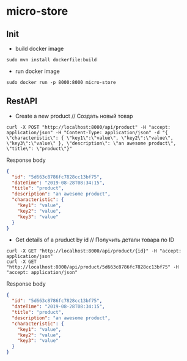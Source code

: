 # micro-store

## Init
- build docker image 
```
sudo mvn install dockerfile:build
```
- run docker image 
```
sudo docker run -p 8000:8000 micro-store
```
## RestAPI
- Create a new product // Создать новый товар
```
curl -X POST "http://localhost:8000/api/product" -H "accept: application/json" -H "Content-Type: application/json" -d "{  \"characteristic\": { \"key1\":\"value\", \"key2\":\"value\", \"key3\":\"value\" }, \"description\": \"an awesome product\", \"title\": \"product\"}"
```
Response body
```json
{
  "id": "5d663c8786fc7828cc13bf75",
  "dateTime": "2019-08-28T08:34:15",
  "title": "product",
  "description": "an awesome product",
  "characteristic": {
    "key1": "value",
    "key2": "value",
    "key3": "value"
  }
}
```
- Get details of a pruduct by id // Получить детали товара по ID
```
curl -X GET "http://localhost:8000/api/product/{id}" -H "accept: application/json"
curl -X GET "http://localhost:8000/api/product/5d663c8786fc7828cc13bf75" -H "accept: application/json"
```
Response body
```json
{
  "id": "5d663c8786fc7828cc13bf75",
  "dateTime": "2019-08-28T08:34:15",
  "title": "product",
  "description": "an awesome product",
  "characteristic": {
    "key1": "value",
    "key2": "value",
    "key3": "value"
  }
}
```
